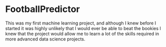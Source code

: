 # FootballPredictor


This was my first machine learning project, and although I knew before I started it was highly unlikely that I would ever be able to beat the bookies I knew that the project would allow me to learn a lot of the skills required in more advanced data science projects.

